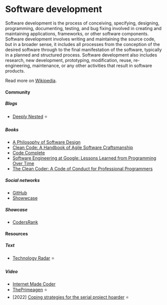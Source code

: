 # Software development

Software development is the process of conceiving, specifying, designing, programming, documenting, testing, and bug fixing involved in creating and maintaining applications, frameworks, or other software components. Software development involves writing and maintaining the source code, but in a broader sense, it includes all processes from the conception of the desired software through to the final manifestation of the software, typically in a planned and structured process. Software development also includes research, new development, prototyping, modification, reuse, re-engineering, maintenance, or any other activities that result in software products.

Read more on [Wikipedia](https://en.wikipedia.org/wiki/Software_development).

#### Community

##### Blogs
- [Deeply Nested](https://nested.substack.com) ⭐

##### Books
- [A Philosophy of Software Design](https://www.goodreads.com/book/show/39996759-a-philosophy-of-software-design)
- [Clean Code: A Handbook of Agile Software Craftsmanship](https://www.goodreads.com/book/show/3735293-clean-code)
- [Code Complete](https://www.goodreads.com/book/show/4845.Code_Complete)
- [Software Engineering at Google: Lessons Learned from Programming Over Time](https://www.goodreads.com/book/show/48816586-software-engineering-at-google)
- [The Clean Coder: A Code of Conduct for Professional Programmers](https://www.goodreads.com/book/show/10284614-the-clean-coder)

##### Social networks
- [GitHub](https://github.com)
- [Showwcase](https://www.showwcase.com)

##### Showcase
- [CodersRank](https://codersrank.io)

#### Resources

##### Text
- [Technology Radar](https://www.thoughtworks.com/radar) ⭐

##### Video
- [Internet Made Coder](https://www.youtube.com/channel/UCcJQ96WlEhJ0Ve0SLmU310Q)
- [ThePrimeagen](https://www.youtube.com/channel/UC8ENHE5xdFSwx71u3fDH5Xw) ⭐
- [2022] [Coping strategies for the serial project hoarder](https://simonwillison.net/2022/Nov/26/productivity) ⭐
